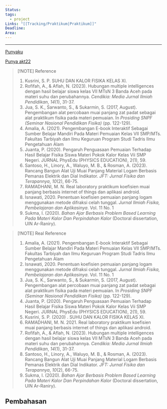 ```yaml
---
Status: 
tags:
  - project
Links: "[[Tracking/Praktikum|Praktikum]]"
Deadline: 
Area:
---
```

---
[Punyaku](https://drive.google.com/drive/folders/1vi2jFx5av1kXOA-7HZQU3nO4bUKSzNJy)

[Punya akt22](https://drive.google.com/drive/folders/1EMtUyoV86TAGhQdoVaHXEoZVBOFGzg-8)

> [!NOTE] Reference
> 1. Kusrini, S. P. SUHU DAN KALOR FISIKA KELAS XI.
> 2. Rofifah, A., & Aflah, N. (2023). Hubungan multiple intelligences dengan hasil belajar siswa kelas VII MTsN 3 Banda Aceh pada materi suhu dan perubahannya. _Cendikia: Media Jurnal Ilmiah Pendidikan_, _14_(1), 31-37.
> 3. Jua, S. K., Sarwanto, S., & Sukarmin, S. (2017, August). Pengembangan alat percobaan muai panjang zat padat sebagai alat praktikum fisika pada materi pemuaian. In _Prosiding SNPF (Seminar Nasional Pendidikan Fisika)_ (pp. 122-129).
> 4. Amalia, A. (2021). Pengembangan E-book Interaktif Sebagai Sumber Belajar Mandiri Pada Materi Pemuaian Kelas VII SMP/MTs. Fakultas Tarbiyah dan Ilmu Keguruan Program Studi Tadris Ilmu Pengetahuan Alam
> 5. Juanta, P. (2020). Pengaruh Penguasaan Pemuaian Terhadap Hasil Belajar Fisika Siswa Materi Pokok Kalor Kelas Vii SMP Negeri. JURNAL PhysEdu (PHYSICS EDUCATION), 2(1), 59.
> 6. Santoso, H., Linory, A., Waluyo, M. B., & Rosman, A. (2023). Rancang Bangun Alat Uji Muai Panjang Material Logam Berbasis Pemanas Elektrik dan Dial Indikator. _JFT: Jurnal Fisika dan Terapannya_, _10_(2), 66-75.
> 7. RAMADHANI, M. N. Real laboratory praktikum koefisien muai panjang berbasis internet of things dan aplikasi android.
> 8. Isnawati, 2020. Penentuan koefisien pemuaian panjang logam menggunakan metode difraksi celah tunggal. *Jurnal Ilmiah Fisika, Pembelajaran dan Aplikasinya*. Vol. 11 No. 1
> 9. Sukma, I. (2020). _Bahan Ajar Berbasis Problem Based Learning Pada Materi Kalor Dan Perpindahan Kalor_ (Doctoral dissertation, UIN Ar-Raniry).


> [!NOTE] Real Reference
> 1. Amalia, A. (2021). Pengembangan E-book Interaktif Sebagai Sumber Belajar Mandiri Pada Materi Pemuaian Kelas VII SMP/MTs. Fakultas Tarbiyah dan Ilmu Keguruan Program Studi Tadris Ilmu Pengetahuan Alam
> 2. Isnawati, 2020. Penentuan koefisien pemuaian panjang logam menggunakan metode difraksi celah tunggal. *Jurnal Ilmiah Fisika, Pembelajaran dan Aplikasinya*. Vol. 11 No. 1
> 3. Jua, S. K., Sarwanto, S., & Sukarmin, S. (2017, August). Pengembangan alat percobaan muai panjang zat padat sebagai alat praktikum fisika pada materi pemuaian. In _Prosiding SNPF (Seminar Nasional Pendidikan Fisika)_ (pp. 122-129).
> 4. Juanta, P. (2020). Pengaruh Penguasaan Pemuaian Terhadap Hasil Belajar Fisika Siswa Materi Pokok Kalor Kelas Vii SMP Negeri. JURNAL PhysEdu (PHYSICS EDUCATION), 2(1), 59.
> 5. Kusrini, S. P. (2020) . SUHU DAN KALOR FISIKA KELAS XI.
> 6. RAMADHANI, M. N. 2021. Real laboratory praktikum koefisien muai panjang berbasis internet of things dan aplikasi android.
> 7. Rofifah, A., & Aflah, N. (2023). Hubungan multiple intelligences dengan hasil belajar siswa kelas VII MTsN 3 Banda Aceh pada materi suhu dan perubahannya. _Cendikia: Media Jurnal Ilmiah Pendidikan_, _14_(1), 31-37.
> 8. Santoso, H., Linory, A., Waluyo, M. B., & Rosman, A. (2023). Rancang Bangun Alat Uji Muai Panjang Material Logam Berbasis Pemanas Elektrik dan Dial Indikator. _JFT: Jurnal Fisika dan Terapannya_, _10_(2), 66-75.
> 9. Sukma, I. (2020). _Bahan Ajar Berbasis Problem Based Learning Pada Materi Kalor Dan Perpindahan Kalor_ (Doctoral dissertation, UIN Ar-Raniry).

## Pembahasan
